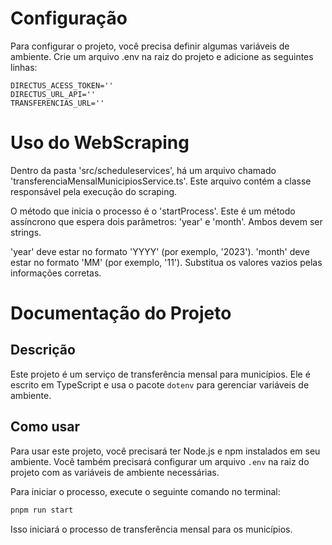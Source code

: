 # Configuração

Para configurar o projeto, você precisa definir algumas variáveis de ambiente. Crie um arquivo .env na raiz do projeto e adicione as seguintes linhas:

```console
DIRECTUS_ACESS_TOKEN=''
DIRECTUS_URL_API=''
TRANSFERENCIAS_URL=''
```

# Uso do WebScraping

Dentro da pasta 'src/scheduleservices', há um arquivo chamado 'transferenciaMensalMunicipiosService.ts'. Este arquivo contém a classe responsável pela execução do scraping.

O método que inicia o processo é o 'startProcess'. Este é um método assíncrono que espera dois parâmetros: 'year' e 'month'. Ambos devem ser strings.

'year' deve estar no formato 'YYYY' (por exemplo, '2023').
'month' deve estar no formato 'MM' (por exemplo, '11').
Substitua os valores vazios pelas informações corretas.

# Documentação do Projeto

## Descrição

Este projeto é um serviço de transferência mensal para municípios. Ele é escrito em TypeScript e usa o pacote `dotenv` para gerenciar variáveis de ambiente.

## Como usar

Para usar este projeto, você precisará ter Node.js e npm instalados em seu ambiente. Você também precisará configurar um arquivo `.env` na raiz do projeto com as variáveis de ambiente necessárias.

Para iniciar o processo, execute o seguinte comando no terminal:

```bash
pnpm run start
```

Isso iniciará o processo de transferência mensal para os municípios.
